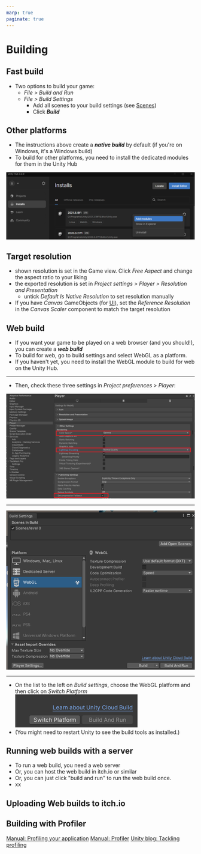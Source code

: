 ```yaml
---
marp: true
paginate: true
---
```

<!-- headingDivider: 3 -->
<!-- class: default -->

# Building

## Fast build

* Two options to build your game:
  * *File > Build and Run*
  * *File > Build Settings*
    * Add all scenes to your build settings (see [Scenes](scenes.md#building-a-game-with-multiple-scenes))
    * Click ***Build***
## Other platforms

* The instructions above create a ***native build*** by default (if you're on Windows, it's a Windows build)
* To build for other platforms, you need to install the dedicated modules for them in the Unity Hub

![](imgs/addmodules.png)


## Target resolution

* shown resolution is set in the Game view. Click *Free Aspect* and change the aspect ratio to your liking
* the exported resolution is set in *Project settings > Player > Resolution and Presentation*
  * untick *Default Is Native Resolution* to set resolution manually
* If you have *Canvas* GameObjects (for [UI](UI.md)), set the *Reference Resolution* in the *Canvas Scaler* component to match the target resolution

## Web build

* If you want your game to be played on a web browser (and you should!), you can create a ***web build***
* To build for web, go to build settings and select WebGL as a platform. 
* If you haven't yet, you need to install the WebGL module to build for web on the Unity Hub.

---

* Then, check these three settings in *Project preferences > Player*:

![](imgs/web2.png)

---
![](imgs/web1.png)

---

* On the list to the left on *Build settings*, choose the WebGL platform and then click on *Switch Platform*
![](imgs/switchplatform.png)
* (You might need to restart Unity to see the build tools as installed.)

## Running web builds with a server

* To run a web build, you need a web server
* Or, you can host the web build in itch.io or similar
* Or, you can just click "build and run" to run the web build once.
* xx

## Uploading Web builds to itch.io

## Building with Profiler

[Manual: Profiling your application](https://docs.unity3d.com/Manual/profiler-profiling-applications.html)
[Manual: Profiler](https://docs.unity3d.com/Manual/Profiler.html)
[Unity blog: Tackling profiling](https://blog.unity.com/technology/tackling-profiling-for-mobile-games-with-unity-and-arm)
